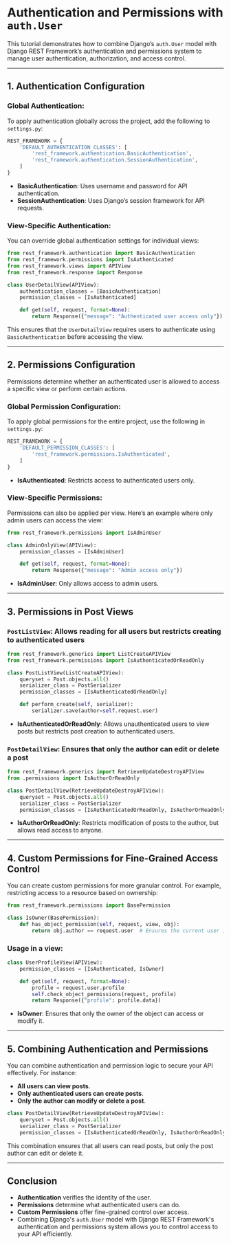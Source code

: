 # Authentication and Permissions with `auth.User`

This tutorial demonstrates how to combine Django’s `auth.User` model with Django REST Framework’s authentication and permissions system to manage user authentication, authorization, and access control.

---

## 1. Authentication Configuration

### Global Authentication:

To apply authentication globally across the project, add the following to `settings.py`:

```python
REST_FRAMEWORK = {
    'DEFAULT_AUTHENTICATION_CLASSES': [
        'rest_framework.authentication.BasicAuthentication',
        'rest_framework.authentication.SessionAuthentication',
    ]
}
```

- **BasicAuthentication**: Uses username and password for API authentication.
- **SessionAuthentication**: Uses Django’s session framework for API requests.

### View-Specific Authentication:

You can override global authentication settings for individual views:

```python
from rest_framework.authentication import BasicAuthentication
from rest_framework.permissions import IsAuthenticated
from rest_framework.views import APIView
from rest_framework.response import Response

class UserDetailView(APIView):
    authentication_classes = [BasicAuthentication]
    permission_classes = [IsAuthenticated]

    def get(self, request, format=None):
        return Response({"message": "Authenticated user access only"})
```

This ensures that the `UserDetailView` requires users to authenticate using `BasicAuthentication` before accessing the view.

---

## 2. Permissions Configuration

Permissions determine whether an authenticated user is allowed to access a specific view or perform certain actions.

### Global Permission Configuration:

To apply global permissions for the entire project, use the following in `settings.py`:

```python
REST_FRAMEWORK = {
    'DEFAULT_PERMISSION_CLASSES': [
        'rest_framework.permissions.IsAuthenticated',
    ]
}
```

- **IsAuthenticated**: Restricts access to authenticated users only.

### View-Specific Permissions:

Permissions can also be applied per view. Here’s an example where only admin users can access the view:

```python
from rest_framework.permissions import IsAdminUser

class AdminOnlyView(APIView):
    permission_classes = [IsAdminUser]

    def get(self, request, format=None):
        return Response({"message": "Admin access only"})
```

- **IsAdminUser**: Only allows access to admin users.

---

## 3. Permissions in Post Views

### `PostListView`: Allows reading for all users but restricts creating to authenticated users

```python
from rest_framework.generics import ListCreateAPIView
from rest_framework.permissions import IsAuthenticatedOrReadOnly

class PostListView(ListCreateAPIView):
    queryset = Post.objects.all()
    serializer_class = PostSerializer
    permission_classes = [IsAuthenticatedOrReadOnly]

    def perform_create(self, serializer):
        serializer.save(author=self.request.user)
```

- **IsAuthenticatedOrReadOnly**: Allows unauthenticated users to view posts but restricts post creation to authenticated users.

### `PostDetailView`: Ensures that only the author can edit or delete a post

```python
from rest_framework.generics import RetrieveUpdateDestroyAPIView
from .permissions import IsAuthorOrReadOnly

class PostDetailView(RetrieveUpdateDestroyAPIView):
    queryset = Post.objects.all()
    serializer_class = PostSerializer
    permission_classes = [IsAuthenticatedOrReadOnly, IsAuthorOrReadOnly]
```

- **IsAuthorOrReadOnly**: Restricts modification of posts to the author, but allows read access to anyone.

---

## 4. Custom Permissions for Fine-Grained Access Control

You can create custom permissions for more granular control. For example, restricting access to a resource based on ownership:

```python
from rest_framework.permissions import BasePermission

class IsOwner(BasePermission):
    def has_object_permission(self, request, view, obj):
        return obj.author == request.user  # Ensures the current user is the owner
```

### Usage in a view:

```python
class UserProfileView(APIView):
    permission_classes = [IsAuthenticated, IsOwner]

    def get(self, request, format=None):
        profile = request.user.profile
        self.check_object_permissions(request, profile)
        return Response({"profile": profile.data})
```

- **IsOwner**: Ensures that only the owner of the object can access or modify it.

---

## 5. Combining Authentication and Permissions

You can combine authentication and permission logic to secure your API effectively. For instance:

- **All users can view posts**.
- **Only authenticated users can create posts**.
- **Only the author can modify or delete a post**.

```python
class PostDetailView(RetrieveUpdateDestroyAPIView):
    queryset = Post.objects.all()
    serializer_class = PostSerializer
    permission_classes = [IsAuthenticatedOrReadOnly, IsAuthorOrReadOnly]
```

This combination ensures that all users can read posts, but only the post author can edit or delete it.

---

## Conclusion

- **Authentication** verifies the identity of the user.
- **Permissions** determine what authenticated users can do.
- **Custom Permissions** offer fine-grained control over access.
- Combining Django's `auth.User` model with Django REST Framework's authentication and permissions system allows you to control access to your API efficiently.
